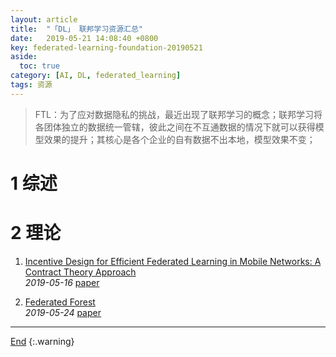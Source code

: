 ```yaml
---
layout: article
title:  "「DL」 联邦学习资源汇总"
date:   2019-05-21 14:08:40 +0800
key: federated-learning-foundation-20190521
aside:
  toc: true
category: [AI, DL, federated_learning]
tags: 资源
---
```

>FTL：为了应对数据隐私的挑战，最近出现了联邦学习的概念；联邦学习将各团体独立的数据统一管辖，彼此之间在不互通数据的情况下就可以获得模型效果的提升；其核心是各个企业的自有数据不出本地，模型效果不变；   

<!--more-->


# 1 综述

# 2 理论
1. [Incentive Design for Efficient Federated Learning in Mobile Networks: A Contract Theory Approach](https://arxiv.org/abs/1905.07479)   
*2019-05-16* [paper](https://arxiv.org/abs/1905.07479)   

1. [Federated Forest](http://cn.arxiv.org/abs/1905.10053)   
*2019-05-24* [paper](https://arxiv.org/abs/1905.10053)    

-------------------  
[End](#1-综述)
{:.warning}  
